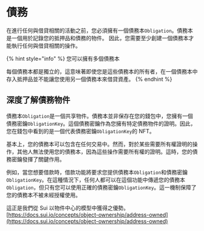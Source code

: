 # 債務

在進行任何與借貸相關的活動之前，您必須擁有一個債務本`Obligation`。債務本是一個用於記錄您的抵押品和債務的物件。 因此，您需要至少創建一個債務本才能執行任何與借貸相關的操作。



{% hint style="info" %}
您可以擁有多個債務本



每個債務本都是獨立的，這意味著即使您是這些債務本的所有者，在一個債務本中存入抵押品並不能讓您使用另一個債務本來借貸資產。
{% endhint %}

## 深度了解債務物件

債務本`Obligation`是一個共享物件。債務本並非保存在您的錢包中，您擁有一個債務密鑰`ObligationKey`。這個債務密鑰作為您擁有特定債務物件的證明。因此，您在錢包中看到的是一個代表債務密鑰`ObligationKey`的 NFT。

基本上，您的債務本可以包含在任何交易中。然而，對於某些需要所有權證明的操作，其他人無法使用您的債務本，因為這些操作需要所有權的證明。這時，您的債務密鑰發揮了關鍵作用。

例如，當您想要借款時，借款功能將要求您提供債務本`Obligation`和債務密鑰`ObligationKey`。在這種情況下，任何人都可以在這個功能中傳遞您的債務本`Obligation`，但只有您可以使用正確的債務密鑰`ObligationKey`。這一機制保障了您的債務本不被未經授權使用。

這正是我們從 Sui 以物件中心的模型中獲得之優勢。[https://docs.sui.io/concepts/object-ownership/address-owned](https://docs.sui.io/concepts/object-ownership/address-owned)

